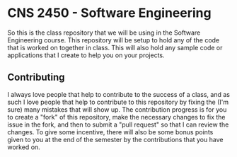 CNS 2450 - Software Engineering
========

So this is the class repository that we will be using in the Software Engineering course.  This repository will be setup to hold any of the code that is worked on together in class.  This will also hold any sample code or applications that I create to help you on your projects.  

Contributing
-----------

I always love people that help to contribute to the success of a class, and as such I love people that help to contribute to this repository by fixing the (I'm sure) many mistakes that will show up.  The contribution progress is for you to create a "fork" of this repository, make the necessary changes to fix the issue in the fork, and then to submit a "pull request" so that I can review the changes.  To give some incentive, there will also be some bonus points given to you at the end of the semester by the contributions that you have worked on.  


